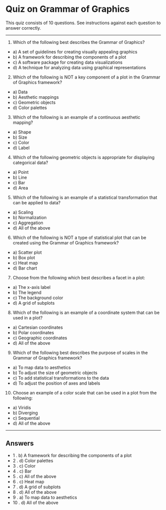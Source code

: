 # Quiz on Grammar of Graphics
 
This quiz consists of 10 questions. See instructions against each question to answer correctly.
 
---
 
1. Which of the following best describes the Grammar of Graphics?
- a) A set of guidelines for creating visually appealing graphics
- b) A framework for describing the components of a plot
- c) A software package for creating data visualizations
- d) A technique for analyzing data using graphical representations
 
2. Which of the following is NOT a key component of a plot in the Grammar of Graphics framework?
- a) Data
- b) Aesthetic mappings
- c) Geometric objects
- d) Color palettes

3. Which of the following is an example of a continuous aesthetic mapping?
- a) Shape
- b) Size
- c) Color
- d) Label
 
4. Which of the following geometric objects is appropriate for displaying categorical data?
- a) Point
- b) Line
- c) Bar
- d) Area
  
5. Which of the following is an example of a statistical transformation that can be applied to data?
- a) Scaling
- b) Normalization
- c) Aggregation
- d) All of the above
 
6. Which of the following is NOT a type of statistical plot that can be created using the Grammar of Graphics framework?
- a) Scatter plot
- b) Box plot
- c) Heat map
- d) Bar chart
 
7. Choose from the following which best describes a facet in a plot:
- a) The x-axis label
- b) The legend
- c) The background color
- d) A grid of subplots
 
8. Which of the following is an example of a coordinate system that can be used in a plot?
- a) Cartesian coordinates
- b) Polar coordinates
- c) Geographic coordinates
- d) All of the above  

9. Which of the following best describes the purpose of scales in the Grammar of Graphics framework?
- a) To map data to aesthetics
- b) To adjust the size of geometric objects
- c) To add statistical transformations to the data
- d) To adjust the position of axes and labels
 
10. Choose an example of a color scale that can be used in a plot from the following:
- a) Viridis
- b) Diverging
- c) Sequential
- d) All of the above
--- 
## Answers
- 1 . b) A framework for describing the components of a plot
- 2 . d) Color palettes
- 3 . c) Color
- 4 . c) Bar
- 5 . c) All of the above
- 6 . c) Heat map
- 7 . d) A grid of subplots
- 8 . d) All of the above
- 9 . a) To map data to aesthetics
- 10 . d) All of the above